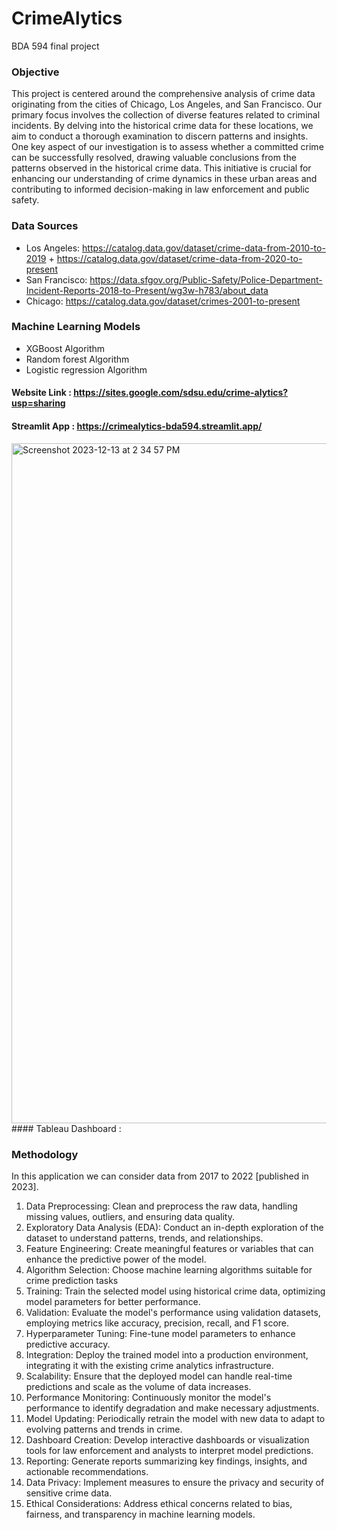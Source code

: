 # CrimeAlytics
BDA 594 final project

### Objective

This project is centered around the comprehensive analysis of crime data originating from the cities of Chicago, Los Angeles, and San Francisco. 
Our primary focus involves the collection of diverse features related to criminal incidents. 
By delving into the historical crime data for these locations, we aim to conduct a thorough examination to discern patterns and insights. 
One key aspect of our investigation is to assess whether a committed crime can be successfully resolved, drawing valuable conclusions from the patterns observed in the historical crime data. 
This initiative is crucial for enhancing our understanding of crime dynamics in these urban areas and contributing to informed decision-making in law enforcement and public safety.

### Data Sources 
* Los Angeles: https://catalog.data.gov/dataset/crime-data-from-2010-to-2019 + https://catalog.data.gov/dataset/crime-data-from-2020-to-present
* San Francisco: https://data.sfgov.org/Public-Safety/Police-Department-Incident-Reports-2018-to-Present/wg3w-h783/about_data
* Chicago: https://catalog.data.gov/dataset/crimes-2001-to-present

### Machine Learning Models
* XGBoost Algorithm
* Random forest Algorithm
* Logistic regression Algorithm

#### Website Link : https://sites.google.com/sdsu.edu/crime-alytics?usp=sharing
#### Streamlit App : https://crimealytics-bda594.streamlit.app/
<img width="1088" alt="Screenshot 2023-12-13 at 2 34 57 PM" src="https://github.com/ManishaMatta/CrimeAlytics/assets/50313389/0594a0da-aa69-46bc-9bd4-7d4c553bf1fe">
#### Tableau Dashboard : 


### Methodology
In this application we can consider data from 2017 to 2022 [published in 2023].
1. Data Preprocessing: Clean and preprocess the raw data, handling missing values, outliers, and ensuring data quality.
2. Exploratory Data Analysis (EDA): Conduct an in-depth exploration of the dataset to understand patterns, trends, and relationships.
3. Feature Engineering: Create meaningful features or variables that can enhance the predictive power of the model.
4. Algorithm Selection: Choose machine learning algorithms suitable for crime prediction tasks
5. Training: Train the selected model using historical crime data, optimizing model parameters for better performance.
6. Validation: Evaluate the model's performance using validation datasets, employing metrics like accuracy, precision, recall, and F1 score.
7. Hyperparameter Tuning: Fine-tune model parameters to enhance predictive accuracy.
8. Integration: Deploy the trained model into a production environment, integrating it with the existing crime analytics infrastructure.
9. Scalability: Ensure that the deployed model can handle real-time predictions and scale as the volume of data increases.
10. Performance Monitoring: Continuously monitor the model's performance to identify degradation and make necessary adjustments.
11. Model Updating: Periodically retrain the model with new data to adapt to evolving patterns and trends in crime.
12. Dashboard Creation: Develop interactive dashboards or visualization tools for law enforcement and analysts to interpret model predictions.
13. Reporting: Generate reports summarizing key findings, insights, and actionable recommendations.
14. Data Privacy: Implement measures to ensure the privacy and security of sensitive crime data.
15. Ethical Considerations: Address ethical concerns related to bias, fairness, and transparency in machine learning models.

